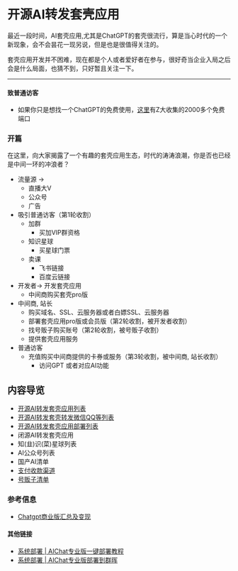 # 开源AI转发套壳应用

​		最近一段时间，AI套壳应用,尤其是ChatGPT的套壳很流行，算是当心时代的一个新现象，会不会昙花一现另说，但是也是很值得关注的。

​		套壳应用开发并不困难，现在都是个人或者爱好者在参与，很好奇当企业入局之后会是什么局面，也猜不到，只好暂且关注一下。

----

#### 致普通访客

- 如果你只是想找一个ChatGPT的免费使用，[这里](https://chat-shared.zhile.io/shared.html)有Z大收集的2000多个免费端口

### 开篇

在这里，向大家揭露了一个有趣的套壳应用生态，时代的涛涛浪潮，你是否也已经是中间一环的冲浪者？

- 流量源 -> 
  - 直播大V
  - 公众号
  - 广告
- 吸引普通访客（第1轮收割）
  - 加群
    - 买加VIP群资格
  - 知识星球
    - 买星球门票
  - 卖课
    - 飞书链接
    - 百度云链接
- 开发者-> 开发套壳应用
  - 中间商购买套壳pro版
- 中间商, 站长
  - 购买域名、SSL、云服务器或者白嫖SSL、云服务器
  - 部署套壳应用pro版或会员版（第2轮收割，被开发者收割）
  - 找号贩子购买账号（第2轮收割，被号贩子收割）
  - 提供套壳应用服务
- 普通访客
  - 充值购买中间商提供的卡券或服务（第3轮收割，被中间商, 站长收割）
    - 访问GPT 或者对应AI功能

## 内容导览

- [开源AI转发套壳应用列表](https://github.com/520hacker/AIChatAdmin-Doc/blob/main/%E5%BC%80%E6%BA%90AI%E8%BD%AC%E5%8F%91%E5%A5%97%E5%A3%B3%E5%BA%94%E7%94%A8%E5%AF%B9%E6%AF%94.md)  
- [开源AI转发套壳转发微信QQ等列表](https://github.com/520hacker/AIChatAdmin-Doc/blob/main/%E5%BE%AE%E4%BF%A1ChatGPT.md)
- [开源AI转发套壳应用部署列表](https://github.com/520hacker/AIChatAdmin-Doc/blob/main/%E5%BC%80%E6%BA%90%E9%A1%B9%E7%9B%AE%E9%83%A8%E7%BD%B2.md)
- 闭源AI转发套壳应用
- 知(韭)识(菜)星球列表
- AI公众号列表
- 国产AI清单
- [支付收款渠道](https://github.com/520hacker/AIChatAdmin-Doc/blob/main/%E6%94%AF%E4%BB%98%E6%94%B6%E6%AC%BE%E6%B8%A0%E9%81%93.md)
- [号贩子清单](https://github.com/520hacker/AIChatAdmin-Doc/blob/main/%E5%8F%B7%E8%B4%A9%E5%AD%90.md)



### 参考信息

- [Chatgpt商业版汇总及变现](https://github.com/garyvalue/chatgpt-business)

#### 其他链接

- [系统部署 | AIChat专业版一键部署教程](https://github.com/520hacker/AIChatAdmin-Doc/blob/main/AIChatWeb/%E7%B3%BB%E7%BB%9F%E9%83%A8%E7%BD%B2%20AIChat%E4%B8%93%E4%B8%9A%E7%89%88%E4%B8%80%E9%94%AE%E9%83%A8%E7%BD%B2%E6%95%99%E7%A8%8B.md)
- [系统部署 | AIChat专业版部署到群晖](https://github.com/520hacker/AIChatAdmin-Doc/blob/main/AIChatWeb/%E7%B3%BB%E7%BB%9F%E9%83%A8%E7%BD%B2%20AIChat%E4%B8%93%E4%B8%9A%E7%89%88%E9%83%A8%E7%BD%B2%E5%88%B0%E7%BE%A4%E6%99%96.md)






